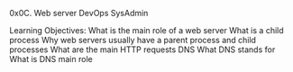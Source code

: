 0x0C. Web server
DevOps
SysAdmin

Learning Objectives:
What is the main role of a web server
What is a child process
Why web servers usually have a parent process and child processes
What are the main HTTP requests
DNS
What DNS stands for
What is DNS main role
